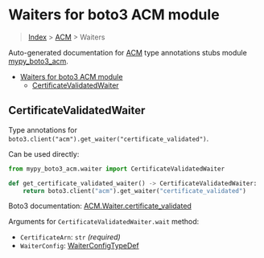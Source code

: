 # Waiters for boto3 ACM module

> [Index](..) > [ACM](.) > Waiters

Auto-generated documentation for
[ACM](https://boto3.amazonaws.com/v1/documentation/api/1.17.76/reference/services/acm.html#ACM)
type annotations stubs module
[mypy_boto3_acm](https://pypi.org/project/mypy-boto3-acm/).

- [Waiters for boto3 ACM module](#waiters-for-boto3-acm-module)
  - [CertificateValidatedWaiter](#certificatevalidatedwaiter)

## CertificateValidatedWaiter

Type annotations for `boto3.client("acm").get_waiter("certificate_validated")`.

Can be used directly:

```python
from mypy_boto3_acm.waiter import CertificateValidatedWaiter

def get_certificate_validated_waiter() -> CertificateValidatedWaiter:
    return boto3.client("acm").get_waiter("certificate_validated")
```

Boto3 documentation:
[ACM.Waiter.certificate_validated](https://boto3.amazonaws.com/v1/documentation/api/1.17.76/reference/services/acm.html#ACM.Waiter.certificate_validated)

Arguments for `CertificateValidatedWaiter.wait` method:

- `CertificateArn`: `str` *(required)*
- `WaiterConfig`: [WaiterConfigTypeDef](./type_defs.md#waiterconfigtypedef)
